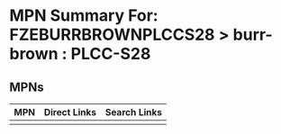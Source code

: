 



# MPN Summary For: FZEBURRBROWNPLCCS28 > burr-brown : PLCC-S28

## MPNs
  

|MPN|Direct Links|Search Links|
| :--- | :--- | :--- |
||||
